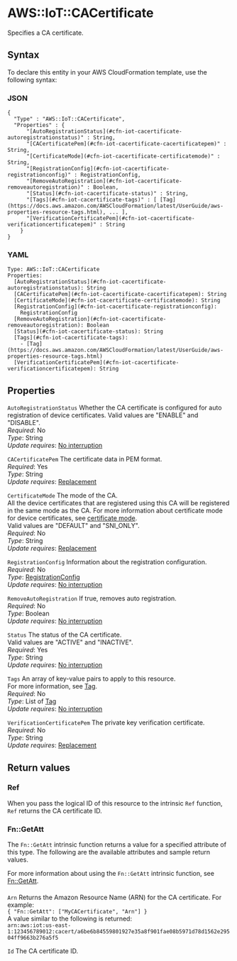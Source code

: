# AWS::IoT::CACertificate<a name="aws-resource-iot-cacertificate"></a>

Specifies a CA certificate\.

## Syntax<a name="aws-resource-iot-cacertificate-syntax"></a>

To declare this entity in your AWS CloudFormation template, use the following syntax:

### JSON<a name="aws-resource-iot-cacertificate-syntax.json"></a>

```
{
  "Type" : "AWS::IoT::CACertificate",
  "Properties" : {
      "[AutoRegistrationStatus](#cfn-iot-cacertificate-autoregistrationstatus)" : String,
      "[CACertificatePem](#cfn-iot-cacertificate-cacertificatepem)" : String,
      "[CertificateMode](#cfn-iot-cacertificate-certificatemode)" : String,
      "[RegistrationConfig](#cfn-iot-cacertificate-registrationconfig)" : RegistrationConfig,
      "[RemoveAutoRegistration](#cfn-iot-cacertificate-removeautoregistration)" : Boolean,
      "[Status](#cfn-iot-cacertificate-status)" : String,
      "[Tags](#cfn-iot-cacertificate-tags)" : [ [Tag](https://docs.aws.amazon.com/AWSCloudFormation/latest/UserGuide/aws-properties-resource-tags.html), ... ],
      "[VerificationCertificatePem](#cfn-iot-cacertificate-verificationcertificatepem)" : String
    }
}
```

### YAML<a name="aws-resource-iot-cacertificate-syntax.yaml"></a>

```
Type: AWS::IoT::CACertificate
Properties:
  [AutoRegistrationStatus](#cfn-iot-cacertificate-autoregistrationstatus): String
  [CACertificatePem](#cfn-iot-cacertificate-cacertificatepem): String
  [CertificateMode](#cfn-iot-cacertificate-certificatemode): String
  [RegistrationConfig](#cfn-iot-cacertificate-registrationconfig):
    RegistrationConfig
  [RemoveAutoRegistration](#cfn-iot-cacertificate-removeautoregistration): Boolean
  [Status](#cfn-iot-cacertificate-status): String
  [Tags](#cfn-iot-cacertificate-tags):
    - [Tag](https://docs.aws.amazon.com/AWSCloudFormation/latest/UserGuide/aws-properties-resource-tags.html)
  [VerificationCertificatePem](#cfn-iot-cacertificate-verificationcertificatepem): String
```

## Properties<a name="aws-resource-iot-cacertificate-properties"></a>

`AutoRegistrationStatus` <a name="cfn-iot-cacertificate-autoregistrationstatus"></a>
Whether the CA certificate is configured for auto registration of device certificates\. Valid values are "ENABLE" and "DISABLE"\.  
_Required_: No  
_Type_: String  
_Update requires_: [No interruption](https://docs.aws.amazon.com/AWSCloudFormation/latest/UserGuide/using-cfn-updating-stacks-update-behaviors.html#update-no-interrupt)

`CACertificatePem` <a name="cfn-iot-cacertificate-cacertificatepem"></a>
The certificate data in PEM format\.  
_Required_: Yes  
_Type_: String  
_Update requires_: [Replacement](https://docs.aws.amazon.com/AWSCloudFormation/latest/UserGuide/using-cfn-updating-stacks-update-behaviors.html#update-replacement)

`CertificateMode` <a name="cfn-iot-cacertificate-certificatemode"></a>
The mode of the CA\.  
All the device certificates that are registered using this CA will be registered in the same mode as the CA\. For more information about certificate mode for device certificates, see [certificate mode](https://docs.aws.amazon.com/iot/latest/apireference/API_CertificateDescription.html#iot-Type-CertificateDescription-certificateMode)\.  
Valid values are "DEFAULT" and "SNI_ONLY"\.  
_Required_: No  
_Type_: String  
_Update requires_: [Replacement](https://docs.aws.amazon.com/AWSCloudFormation/latest/UserGuide/using-cfn-updating-stacks-update-behaviors.html#update-replacement)

`RegistrationConfig` <a name="cfn-iot-cacertificate-registrationconfig"></a>
Information about the registration configuration\.  
_Required_: No  
_Type_: [RegistrationConfig](aws-properties-iot-cacertificate-registrationconfig.md)  
_Update requires_: [No interruption](https://docs.aws.amazon.com/AWSCloudFormation/latest/UserGuide/using-cfn-updating-stacks-update-behaviors.html#update-no-interrupt)

`RemoveAutoRegistration` <a name="cfn-iot-cacertificate-removeautoregistration"></a>
If true, removes auto registration\.  
_Required_: No  
_Type_: Boolean  
_Update requires_: [No interruption](https://docs.aws.amazon.com/AWSCloudFormation/latest/UserGuide/using-cfn-updating-stacks-update-behaviors.html#update-no-interrupt)

`Status` <a name="cfn-iot-cacertificate-status"></a>
The status of the CA certificate\.  
Valid values are "ACTIVE" and "INACTIVE"\.  
_Required_: Yes  
_Type_: String  
_Update requires_: [No interruption](https://docs.aws.amazon.com/AWSCloudFormation/latest/UserGuide/using-cfn-updating-stacks-update-behaviors.html#update-no-interrupt)

`Tags` <a name="cfn-iot-cacertificate-tags"></a>
An array of key\-value pairs to apply to this resource\.  
For more information, see [Tag](https://docs.aws.amazon.com/AWSCloudFormation/latest/UserGuide/aws-properties-resource-tags.html)\.  
_Required_: No  
_Type_: List of [Tag](https://docs.aws.amazon.com/AWSCloudFormation/latest/UserGuide/aws-properties-resource-tags.html)  
_Update requires_: [No interruption](https://docs.aws.amazon.com/AWSCloudFormation/latest/UserGuide/using-cfn-updating-stacks-update-behaviors.html#update-no-interrupt)

`VerificationCertificatePem` <a name="cfn-iot-cacertificate-verificationcertificatepem"></a>
The private key verification certificate\.  
_Required_: No  
_Type_: String  
_Update requires_: [Replacement](https://docs.aws.amazon.com/AWSCloudFormation/latest/UserGuide/using-cfn-updating-stacks-update-behaviors.html#update-replacement)

## Return values<a name="aws-resource-iot-cacertificate-return-values"></a>

### Ref<a name="aws-resource-iot-cacertificate-return-values-ref"></a>

When you pass the logical ID of this resource to the intrinsic `Ref` function, `Ref` returns the CA certificate ID\.

### Fn::GetAtt<a name="aws-resource-iot-cacertificate-return-values-fn--getatt"></a>

The `Fn::GetAtt` intrinsic function returns a value for a specified attribute of this type\. The following are the available attributes and sample return values\.

For more information about using the `Fn::GetAtt` intrinsic function, see [Fn::GetAtt](https://docs.aws.amazon.com/AWSCloudFormation/latest/UserGuide/intrinsic-function-reference-getatt.html)\.

#### <a name="aws-resource-iot-cacertificate-return-values-fn--getatt-fn--getatt"></a>

`Arn` <a name="Arn-fn::getatt"></a>
Returns the Amazon Resource Name \(ARN\) for the CA certificate\. For example:  
 `{ "Fn::GetAtt": ["MyCACertificate", "Arn"] }`  
A value similar to the following is returned:  
 `arn:aws:iot:us-east-1:123456789012:cacert/a6be6b84559801927e35a8f901fae08b5971d78d1562e29504ff9663b276a5f5`

`Id` <a name="Id-fn::getatt"></a>
The CA certificate ID\.
